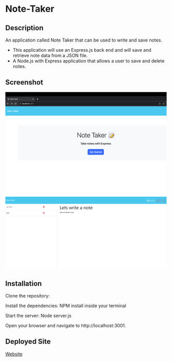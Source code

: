 # Note-Taker

## Description
  An application called Note Taker that can be used to write and save notes. 
  * This application will use an Express.js back end and will save and retrieve note data from a JSON file.
  * A Node.js with Express application that allows a user to save and delete notes.

## Screenshot
  ![NoteTaker](images/homescreen.png)
  ![NoteTaker](images/notetaker.png)

## Installation
Clone the repository:

Install the dependencies: NPM install inside your terminal

Start the server: Node server.js

Open your browser and navigate to http://localhost:3001.


## Deployed Site
[Website]()